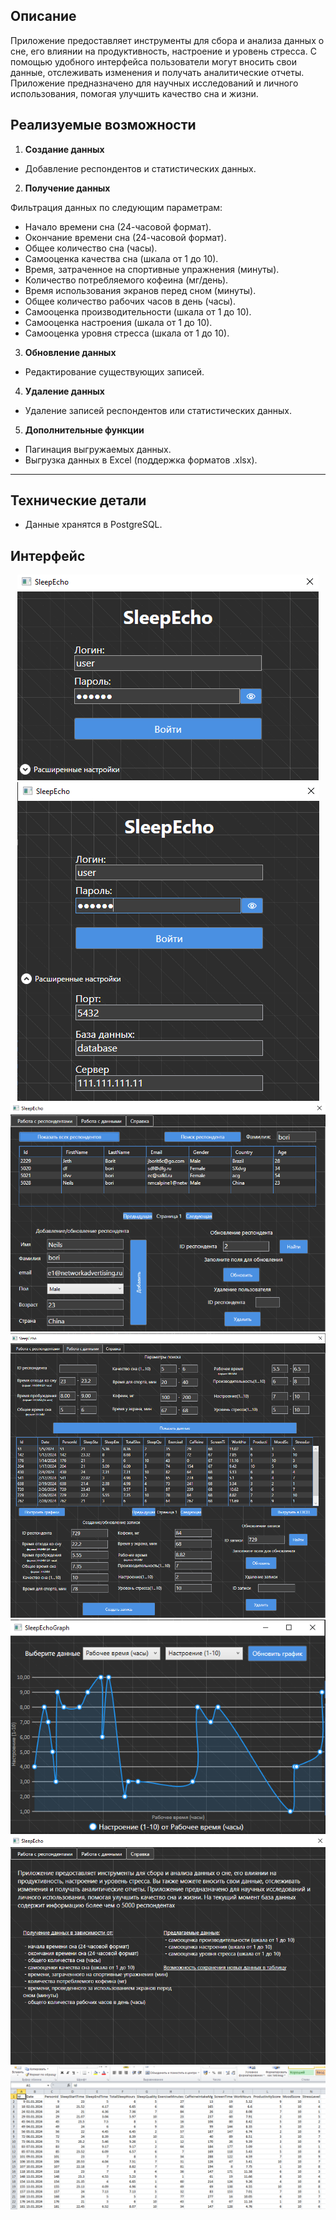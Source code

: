 ## Описание

Приложение предоставляет инструменты для сбора и анализа данных о сне, его влиянии на продуктивность, настроение и уровень стресса. С помощью удобного интерфейса пользователи могут вносить свои данные, отслеживать изменения и получать аналитические отчеты. Приложение предназначено для научных исследований и личного использования, помогая улучшить качество сна и жизни.

## Реализуемые возможности

1. **Создание данных**
- Добавление респондентов и статистических данных.

2. **Получение данных**

 Фильтрация данных по следующим параметрам:
 - Начало времени сна (24-часовой формат).
 - Окончание времени сна (24-часовой формат).
 - Общее количество сна (часы).
 - Самооценка качества сна (шкала от 1 до 10).
 - Время, затраченное на спортивные упражнения (минуты).
 - Количество потребляемого кофеина (мг/день).
 - Время использования экранов перед сном (минуты).
 - Общее количество рабочих часов в день (часы).
 - Самооценка производительности (шкала от 1 до 10).
 - Самооценка настроения (шкала от 1 до 10).
 - Самооценка уровня стресса (шкала от 1 до 10).

3. **Обновление данных**
- Редактирование существующих записей.

4. **Удаление данных**
- Удаление записей респондентов или статистических данных.

5. **Дополнительные функции**
- Пагинация выгружаемых данных.
- Выгрузка данных в Excel (поддержка форматов .xlsx).

---

## Технические детали
- Данные хранятся в PostgreSQL.


## Интерфейс

<div align="center">
  <img src="/screen/start_1.png" alt="Стартовое окно" />
</div>

<div align="center">
  <img src="/screen/start_2.png" alt="Стартовое окно" />
</div>

<div align="center">
  <img src="/screen/respondents.png" alt="Работа с респондентами" />
</div>

<div align="center">
  <img src="/screen/data.png" alt="Работа с данными" />
</div>

<div align="center">
  <img src="/screen/graph.png" alt="Графики" />
</div>

<div align="center">
  <img src="/screen/question.png" alt="Справка" />
</div>

<div align="center">
  <img src="/screen/excel.png" alt="Данные в excel" />
</div>


